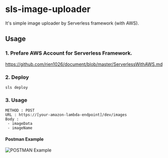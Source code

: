 # sls-image-uploader
It's simple image uploader by Serverless framework (with AWS).

## Usage
### 1. Prefare AWS Account for Serverless Framework.
https://github.com/rien1026/document/blob/master/ServerlessWithAWS.md

### 2. Deploy
```
sls deploy
```
### 3. Usage
```
METHOD : POST 
URL : https://[your-amazon-lambda-endpoint]/dev/images
Body : 
 - imageData
 - imageName
```
#### Postman Example
![POSTMAN Example](https://csy-image-uploader-bucket.s3.ap-northeast-2.amazonaws.com/image/image-uploader-usage-example.PNG)
